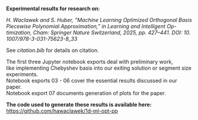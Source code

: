 
**Experimental results for research on:**   
  
_H. Waclawek and S. Huber, “Machine Learning Optimized Orthogonal
Basis Piecewise Polynomial Approximation,” in Learning and Intelligent Op-
timization, Cham: Springer Nature Switzerland, 2025, pp. 427–441. DOI: 10.
1007/978-3-031-75623-8_33_  
  
See _citation.bib_ for details on citation.    
  
The first three Jupyter notebook exports deal with preliminary work,  
like implementing Chebyshev basis into our exiting solution or segment size experiments.  
Notebook exports 03 - 06 cover the essential results discussed in our paper.  
Notebook export 07 documents generation of plots for the paper.  
  
**The code used to generate these results is available here:**  
https://github.com/hawaclawek/1d-ml-opt-pp
